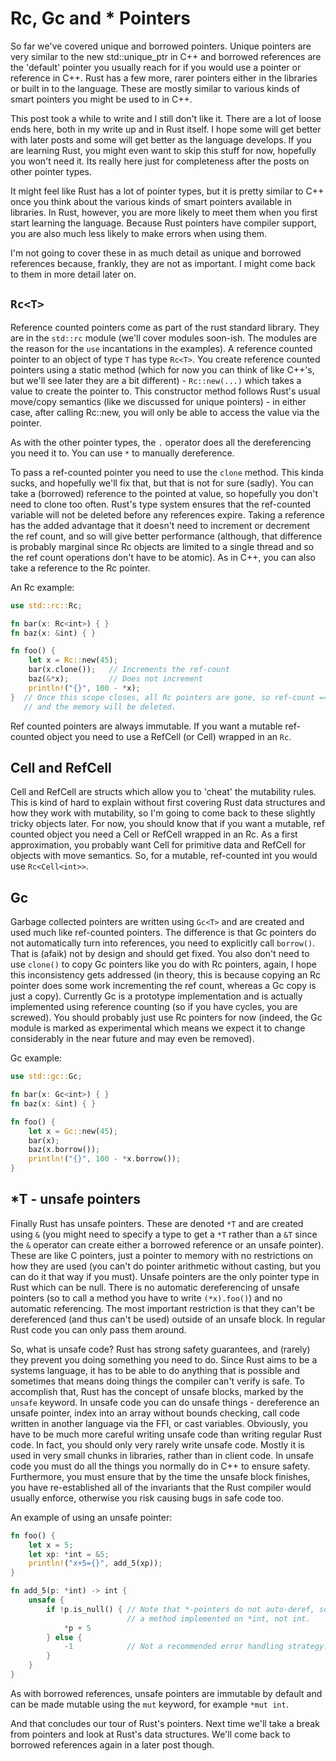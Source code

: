 # Rc, Gc and * Pointers

So far we've covered unique and borrowed pointers. Unique pointers are very similar to the new std::unique_ptr in C++ and borrowed references are the 'default' pointer you usually reach for if you would use a pointer or reference in C++. Rust has a few more, rarer pointers either in the libraries or built in to the language. These are mostly similar to various kinds of smart pointers you might be used to in C++.

This post took a while to write and I still don't like it. There are a lot of loose ends here, both in my write up and in Rust itself. I hope some will get better with later posts and some will get better as the language develops. If you are learning Rust, you might even want to skip this stuff for now, hopefully you won't need it. Its really here just for completeness after the posts on other pointer types.

It might feel like Rust has a lot of pointer types, but it is pretty similar to C++ once you think about the various kinds of smart pointers available in libraries. In Rust, however, you are more likely to meet them when you first start learning the language. Because Rust pointers have compiler support, you are also much less likely to make errors when using them.

I'm not going to cover these in as much detail as unique and borrowed references because, frankly, they are not as important. I might come back to them in more detail later on.

## `Rc<T>`
Reference counted pointers come as part of the rust standard library. They are in the `std::rc` module (we'll cover modules soon-ish. The modules are the reason for the `use` incantations in the examples). A reference counted pointer to an object of type `T` has type `Rc<T>`. You create reference counted pointers using a static method (which for now you can think of like C++'s, but we'll see later they are a bit different) - `Rc::new(...)` which takes a value to create the pointer to. This constructor method follows Rust's usual move/copy semantics (like we discussed for unique pointers) - in either case, after calling Rc::new, you will only be able to access the value via the pointer.

As with the other pointer types, the `.` operator does all the dereferencing you need it to. You can use `*` to manually dereference.

To pass a ref-counted pointer you need to use the `clone` method. This kinda sucks, and hopefully we'll fix that, but that is not for sure (sadly). You can take a (borrowed) reference to the pointed at value, so hopefully you don't need to clone too often. Rust's type system ensures that the ref-counted variable will not be deleted before any references expire. Taking a reference has the added advantage that it doesn't need to increment or decrement the ref count, and so will give better performance (although, that difference is probably marginal since Rc objects are limited to a single thread and so the ref count operations don't have to be atomic). As in C++, you can also take a reference to the Rc pointer.

An Rc example:
```rust
use std::rc::Rc;

fn bar(x: Rc<int>) { }
fn baz(x: &int) { }

fn foo() {
    let x = Rc::new(45);
    bar(x.clone());   // Increments the ref-count
    baz(&*x);         // Does not increment
    println!("{}", 100 - *x);
}  // Once this scope closes, all Rc pointers are gone, so ref-count == 0
   // and the memory will be deleted.
```
Ref counted pointers are always immutable. If you want a mutable ref-counted object you need to use a RefCell (or Cell) wrapped in an `Rc`.

## Cell and RefCell
Cell and RefCell are structs which allow you to 'cheat' the mutability rules. This is kind of hard to explain without first covering Rust data structures and how they work with mutability, so I'm going to come back to these slightly tricky objects later. For now, you should know that if you want a mutable, ref counted object you need a Cell or RefCell wrapped in an Rc. As a first approximation, you probably want Cell for primitive data and RefCell for objects with move semantics. So, for a mutable, ref-counted int you would use `Rc<Cell<int>>`.

## Gc
Garbage collected pointers are written using `Gc<T>` and are created and used much like ref-counted pointers. The difference is that Gc pointers do not automatically turn into references, you need to explicitly call `borrow()`. That is (afaik) not by design and should get fixed. You also don't need to use `clone()` to copy Gc pointers like you do with Rc pointers, again, I hope this inconsistency gets addressed (in theory, this is because copying an Rc pointer does some work incrementing the ref count, whereas a Gc copy is just a copy). Currently Gc is a prototype implementation and is actually implemented using reference counting (so if you have cycles, you are screwed). You should probably just use Rc pointers for now (indeed, the Gc module is marked as experimental which means we expect it to change considerably in the near future and may even be removed).

Gc example:
```rust
use std::gc::Gc;

fn bar(x: Gc<int>) { }
fn baz(x: &int) { }

fn foo() {
    let x = Gc::new(45);
    bar(x);
    baz(x.borrow());
    println!("{}", 100 - *x.borrow());
}
```

## *T - unsafe pointers
Finally Rust has unsafe pointers. These are denoted `*T` and are created using `&` (you might need to specify a type to get a `*T` rather than a `&T` since the `&` operator can create either a borrowed reference or an unsafe pointer). These are like C pointers, just a pointer to memory with no restrictions on how they are used (you can't do pointer arithmetic without casting, but you can do it that way if you must). Unsafe pointers are the only pointer type in Rust which can be null. There is no automatic dereferencing of unsafe pointers (so to call a method you have to write `(*x).foo()`) and no automatic referencing. The most important restriction is that they can't be dereferenced (and thus can't be used) outside of an unsafe block. In regular Rust code you can only pass them around.

So, what is unsafe code? Rust has strong safety guarantees, and (rarely) they prevent you doing something you need to do. Since Rust aims to be a systems language, it has to be able to do anything that is possible and sometimes that means doing things the compiler can't verify is safe. To accomplish that, Rust has the concept of unsafe blocks, marked by the `unsafe` keyword. In unsafe code you can do unsafe things - dereference an unsafe pointer, index into an array without bounds checking, call code written in another language via the FFI, or cast variables. Obviously, you have to be much more careful writing unsafe code than writing regular Rust code. In fact, you should only very rarely write unsafe code. Mostly it is used in very small chunks in libraries, rather than in client code. In unsafe code you must do all the things you normally do in C++ to ensure safety. Furthermore, you must ensure that by the time the unsafe block finishes, you have re-established all of the invariants that the Rust compiler would usually enforce, otherwise you risk causing bugs in safe code too.

An example of using an unsafe pointer:
```rust
fn foo() {
    let x = 5;
    let xp: *int = &5;
    println!("x+5={}", add_5(xp));
}

fn add_5(p: *int) -> int {
    unsafe {
        if !p.is_null() { // Note that *-pointers do not auto-deref, so this is
                          // a method implemented on *int, not int.
            *p + 5
        } else {
            -1            // Not a recommended error handling strategy.
        }
    }
}
```
As with borrowed references, unsafe pointers are immutable by default and can be made mutable using the `mut` keyword, for example `*mut int`.

And that concludes our tour of Rust's pointers. Next time we'll take a break from pointers and look at Rust's data structures. We'll come back to borrowed references again in a later post though.
